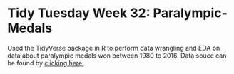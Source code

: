 # Tidy Tuesday Week 32: Paralympic-Medals

Used the TidyVerse package in R to perform data wrangling and EDA on data about paralympic medals won between 1980 to 2016. Data souce can be found by [clicking here.](https://github.com/rfordatascience/tidytuesday/blob/master/data/2021/2021-08-03/readme.md)
